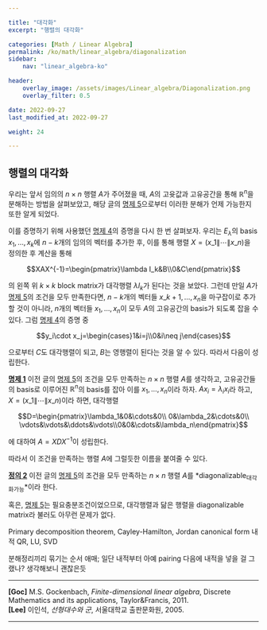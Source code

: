 ```yaml
---

title: "대각화"
excerpt: "행렬의 대각화"

categories: [Math / Linear Algebra]
permalink: /ko/math/linear_algebra/diagonalization
sidebar: 
    nav: "linear_algebra-ko"

header:
    overlay_image: /assets/images/Linear_algebra/Diagonalization.png
    overlay_filter: 0.5

date: 2022-09-27
last_modified_at: 2022-09-27

weight: 24

---
```


## 행렬의 대각화

우리는 앞서 임의의 $n\times n$ 행렬 $A$가 주어졌을 때, $A$의 고윳값과 고유공간을 통해 $\mathbb{R}^n$을 분해하는 방법을 살펴보았고, 해당 글의 [명제 5](/ko/math/linear_algebra/eigenspace_decomposition#pp5)으로부터 이러한 분해가 언제 가능한지 또한 알게 되었다. 

이를 증명하기 위해 사용했던 [명제 4](/ko/math/linear_algebra/eigenspace_decomposition#pp4)의 증명을 다시 한 번 살펴보자. 우리는 $E_\lambda$의 basis $x_1,\ldots, x_k$에 $n-k$개의 임의의 벡터를 추가한 후, 이를 통해 행렬 $X=(x\_1\|\cdots\|x\_n)$을 정의한 후 계산을 통해

$$XAX^{-1}=\begin{pmatrix}\lambda I_k&B\\0&C\end{pmatrix}$$

의 왼쪽 위 $k\times k$ block matrix가 대각행렬 $\lambda I_k$가 된다는 것을 보았다. 그런데 만일 $A$가 [명제 5](/ko/math/linear_algebra/eigenspace_decomposition#pp5)의 조건을 모두 만족한다면, $n-k$개의 벡터들 $x\_{k+1},\ldots, x_n$을 마구잡이로 추가할 것이 아니라, $n$개의 벡터들 $x_1,\ldots, x_n$이 모두 $A$의 고유공간의 basis가 되도록 잡을 수 있다. 그럼 [명제 4](/ko/math/linear_algebra/eigenspace_decomposition#pp4)의 증명 중

$$y_i\cdot x_j=\begin{cases}1&i=j\\0&i\neq j\end{cases}$$

으로부터 $C$도 대각행렬이 되고, $B$는 영행렬이 된다는 것을 알 수 있다. 따라서 다음이 성립한다.

<div class="proposition" markdown="1">

<ins id="pp1">**명제 1**</ins> 이전 글의 [명제 5](/ko/math/linear_algebra/eigenspace_decomposition#pp5)의 조건을 모두 만족하는 $n\times n$ 행렬 $A$를 생각하고, 고유공간들의 basis로 이루어진 $\mathbb{R}^n$의 basis를 잡아 이를 $x_1,\ldots, x_n$이라 하자. $Ax_i=\lambda_ix_i$라 하고, $X=(x\_1\|\cdots\|x\_n)$이라 하면, 대각행렬

$$D=\begin{pmatrix}\lambda_1&0&\cdots&0\\ 0&\lambda_2&\cdots&0\\ \vdots&\vdots&\ddots&\vdots\\0&0&\cdots&\lambda_n\end{pmatrix}$$

에 대하여 $A=XDX^{-1}$이 성립한다. 

</div>

따라서 이 조건을 만족하는 행렬 $A$에 그럴듯한 이름을 붙여줄 수 있다.

<div class="definition" markdown="1">

<ins id="df2">**정의 2**</ins> 이전 글의 [명제 5](/ko/math/linear_algebra/eigenspace_decomposition#pp5)의 조건을 모두 만족하는 $n\times n$ 행렬 $A$를 *diagonalizable<sub>대각화가능</sub>*이라 한다.

</div>

혹은, [명제 5](/ko/math/linear_algebra/eigenspace_decomposition#pp5)는 필요충분조건이었으므로, 대각행렬과 닮은 행렬을 diagonalizable matrix라 불러도 아무런 문제가 없다. 

<div class="notice--warning" markdown="1">
Primary decomposition theorem, Cayley-Hamilton, Jordan canonical form  
내적  
QR, LU, SVD  

분해정리끼리 묶기는 순서 애매; 일단 내적부터
아예 pairing 다음에 내적을 넣을 걸 그랬나? 생각해보니 괜찮은듯

</div>

---
**[Goc]** M.S. Gockenbach, *Finite-dimensional linear algebra*, Discrete Mathematics and its applications, Taylor&Francis, 2011.  
**[Lee]** 이인석, *선형대수와 군*, 서울대학교 출판문화원, 2005.

---